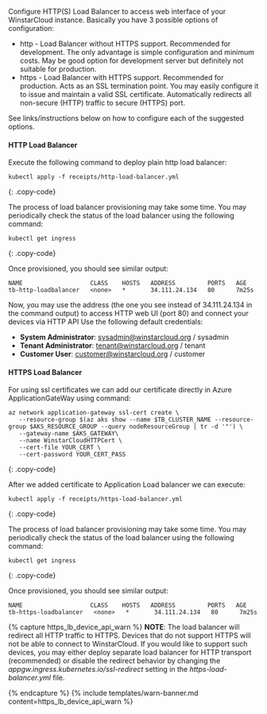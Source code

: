 Configure HTTP(S) Load Balancer to access web interface of your WinstarCloud instance. Basically you have 3 possible options of configuration:

   - http - Load Balancer without HTTPS support. Recommended for development. The only advantage is simple configuration and minimum costs. May be good option for development server but definitely not suitable for production.
   - https - Load Balancer with HTTPS support. Recommended for production. Acts as an SSL termination point. You may easily configure it to issue and maintain a valid SSL certificate. Automatically redirects all non-secure (HTTP) traffic to secure (HTTPS) port.
   
See links/instructions below on how to configure each of the suggested options.

#### HTTP Load Balancer

Execute the following command to deploy plain http load balancer:

```
kubectl apply -f receipts/http-load-balancer.yml
```
{: .copy-code}

The process of load balancer provisioning may take some time. You may periodically check the status of the load balancer using the following command:

```
kubectl get ingress
```
{: .copy-code}

Once provisioned, you should see similar output:

```text
NAME                   CLASS    HOSTS   ADDRESS         PORTS   AGE
tb-http-loadbalancer   <none>   *       34.111.24.134   80      7m25s
```
Now, you may use the address (the one you see instead of 34.111.24.134 in the command output) to access HTTP web UI (port 80) and connect your devices via HTTP API Use the following default credentials:

- **System Administrator**: sysadmin@winstarcloud.org / sysadmin
- **Tenant Administrator**: tenant@winstarcloud.org / tenant
- **Customer User**: customer@winstarcloud.org / customer

#### HTTPS Load Balancer

For using ssl certificates we can add our certificate directly in Azure ApplicationGateWay using command:
```
az network application-gateway ssl-cert create \
   --resource-group $(az aks show --name $TB_CLUSTER_NAME --resource-group $AKS_RESOURCE_GROUP --query nodeResourceGroup | tr -d '"') \
   --gateway-name $AKS_GATEWAY\
   --name WinstarCloudHTTPCert \
   --cert-file YOUR_CERT \
   --cert-password YOUR_CERT_PASS
```
{: .copy-code}

After we added certificate to Application Load balancer we can execute: 
```
kubectl apply -f receipts/https-load-balancer.yml
```
{: .copy-code}

The process of load balancer provisioning may take some time. You may periodically check the status of the load balancer using the following command:

```
kubectl get ingress
```
{: .copy-code}

Once provisioned, you should see similar output:
```text
NAME                   CLASS    HOSTS   ADDRESS         PORTS   AGE
tb-https-loadbalancer   <none>   *       34.111.24.134   80      7m25s
```


{% capture https_lb_device_api_warn %}
**NOTE**: The load balancer will redirect all HTTP traffic to HTTPS. Devices that do not support HTTPS will not be able to connect to WinstarCloud.
If you would like to support such devices, you may either deploy separate load balancer for HTTP transport (recommended)
or disable the redirect behavior by changing the *appgw.ingress.kubernetes.io/ssl-redirect* setting in the *https-load-balancer.yml* file.

{% endcapture %}
{% include templates/warn-banner.md content=https_lb_device_api_warn %}